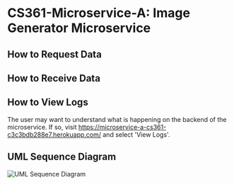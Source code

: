 # CS361-Microservice-A: Image Generator Microservice

## How to Request Data

## How to Receive Data

## How to View Logs
The user may want to understand what is happening on the backend of the microservice. If so, visit https://microservice-a-cs361-c3c3bdb288e7.herokuapp.com/ and select 'View Logs'.

## UML Sequence Diagram
![UML Sequence Diagram](https://github.com/user-attachments/assets/353948dd-5a9a-4a43-988f-0e549bc8ad28)
